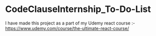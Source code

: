 # CodeClauseInternship_To-Do-List
I have made this project as a part of my Udemy react course :-https://www.udemy.com/course/the-ultimate-react-course/
